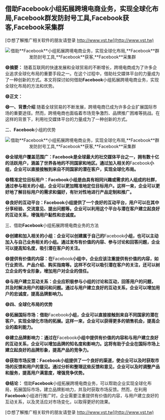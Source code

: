 ## **借助**Facebook**小组拓展跨境电商业务，实现全球化布局,**Facebook**群发防封号工具,**Facebook**获客,**Facebook**采集群**

[😍想了解推广相关软件的朋友请登录 http://www.vst.tw](http://www.vst.tw)

 <center><img src="https://vst.tw/MP4/tuiguang/png/5.png" alt="借助**Facebook**小组拓展跨境电商业务，实现全球化布局,**Facebook**群发防封号工具,**Facebook**获客,**Facebook**采集群"></center>

**😄摘要：**
随着互联网的快速发展和全球贸易的不断增长，跨境电商成为了许多企业追求全球化布局的重要手段之一。在这个过程中，借助社交媒体平台的力量成为了一种创新的方式。本文将探讨如何借助**Facebook**小组拓展跨境电商业务，实现全球化布局的方法和优势。

**😄正文：**

**😄一、背景介绍**
随着全球贸易的不断发展，跨境电商已成为许多企业扩展国际市场的重要途径。然而，跨境电商也面临着市场竞争激烈、品牌推广困难等挑战。在这样的背景下，利用社交媒体平台的力量成为了一种创新的方式。

二、**Facebook**小组的优势

 <center><img src="https://vst.tw/MP4/tuiguang/png/8.png" alt="借助**Facebook**小组拓展跨境电商业务，实现全球化布局,**Facebook**群发防封号工具,**Facebook**获客,**Facebook**采集群"></center>

**😄全球用户覆盖范围广：**Facebook**是全球最大的社交媒体平台之一，拥有数十亿的活跃用户，涵盖了世界各地的不同国家和地区。通过加入相关的**Facebook**小组，企业可以直接接触到来自不同国家的潜在客户，实现全球化布局。**

**😄精准定位目标用户：**Facebook**小组是由具有相同兴趣或需求的人组成的社群，通过参与相关的小组，企业可以更加精准地定位目标用户。这样一来，企业可以更好地了解目标用户的需求和偏好，有针对性地进行产品定制和推广。**

**😄良好的互动平台：**Facebook**小组提供了一个良好的互动平台，用户可以在其中分享经验、交流意见、提出问题等。企业可以利用这个平台与潜在客户建立起良好的互动关系，增强用户黏性和忠诚度。**

三、借助**Facebook**小组拓展跨境电商业务的方法

**😄创建和加入相关的小组：企业可以创建属于自己的**Facebook**小组，也可以主动加入与自己业务相关的小组。通过发布有价值的内容、参与讨论和回答问题，企业可以提高知名度，吸引潜在客户的关注。**

**😄提供有价值的内容：在**Facebook**小组中，企业应该注重提供有价值的内容，如行业资讯、产品介绍、购买指南等。这样不仅可以吸引潜在客户的关注，还可以树立企业的专业形象，增加用户对企业的信任。**

**😄与用户建立互动关系：企业应积极参与小组的讨论和互动，回答用户的问题，并及时解决用户的疑问和问题。通过与用户建立良好的互动关系，企业可以增加用户的忠诚度，提高品牌影响力。**

**😄四、全球化布局的优势**

**😄拓展国际市场：借助**Facebook**小组，企业可以直接接触到来自不同国家的潜在客户，实现全球化市场的拓展。这样一来，企业可以获得更多的销售机会，提高企业的盈利能力。**

**😄建立品牌影响力：通过在**Facebook**小组中提供有价值的内容和与用户建立良好的互动关系，企业可以增加品牌的知名度和影响力。这将有助于企业在国际市场上建立起良好的品牌形象，提高产品的竞争力。**

**😄获取市场反馈：**Facebook**小组提供了一个良好的渠道，使企业可以及时获取市场的反馈和用户的意见。通过分析和整理这些反馈和意见，企业可以及时调整产品和服务，提高用户满意度，增强竞争优势。**

**😄结论：**
借助**Facebook**小组拓展跨境电商业务，可以帮助企业实现全球化布局，拓展国际市场，建立品牌影响力，并及时获取市场反馈。然而，在利用**Facebook**小组进行推广时，企业需要注重提供有价值的内容，与用户建立良好的互动关系，以及灵活应对市场变化，以取得更好的效果。

[😍想了解推广相关软件的朋友请登录 http://www.vst.tw](http://www.vst.tw)



